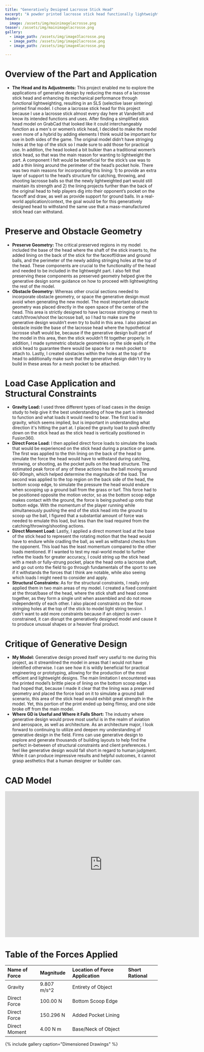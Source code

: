 ```yaml
---
title: "Generatively Designed Lacrosse Stick Head"
excerpt: "A powder printed lacrosse stick head functionally lightweighted through generative design"
header:
  image: /assets/img/mainimagelacrosse.png  
teaser: /assets/img/mainimagelacrosse.png 
gallery:
  - image_path: /assets/img/image3lacrosse.png
  - image_path: /assets/img/image2lacrosse.png
  - image_path: /assets/img/image4lacrosse.png

---
```


# Overview of the Part and Application

* **The Head and its Adjustments:** This project enabled me to explore the applications of generative design by reducing the mass of a lacrosse stick head and enhancing its mechanical performance through functional lightweighting, resulting in an SLS (selective laser sintering) printed final model. I chose a lacrosse stick head for this project because I use a lacrosse stick almost every day here at Vanderbilt and know its intended functions and uses. After finding a simplified stick head model on GrabCad that looked like it could interchangeably function as a men's or women’s stick head, I decided to make the model even more of a hybrid by adding elements I think would be important for use in both sides of the game. The original model didn’t have stringing holes at the top of the stick so I made sure to add those for practical use. In addition, the head looked a bit bulkier than a traditional women’s stick head, so that was the main reason for wanting to lightweight the part. A component I felt would be beneficial for the stick’s use was to add a thin lining around the perimeter of the head’s pocket hole. There was two main reasons for incorporating this lining: 1) to provide an extra layer of support to the head’s structure for catching, throwing, and shooting lacrosse balls so that the newly lightweighted part would still maintain its strength and 2) the lining projects further than the back of the original head to help players dig into their opponent’s pocket on the faceoff and draw, as well as provide support for ground balls. In a real-world application/context, the goal would be for this generatively designed head to withstand the same use that a mass-manufactured stick head can withstand.  

# Preserve and Obstacle Geometry

* **Preserve Geometry:** The critical preserved regions in my model included the base of the head where the shaft of the stick inserts to, the added lining on the back of the stick for the faceoff/draw and ground balls, and the perimeter of the newly adding stringing holes at the top of the head. These components are crucial to the functionality of the head and needed to be included in the lightweight part. I also felt that preserving these components as preserved geometry helped give the generative design some guidance on how to proceed with lightweighting the rest of the model.
* **Obstacle Geometry:** Whereas other crucial sections needed to incorporate obstacle geometry, or space the generative design must avoid when generating the new model. The most important obstacle geometry was placed directly in the open space of the center of the head. This area is strictly designed to have lacrosse stringing or mesh to catch/throw/shoot the lacrosse ball, so I had to make sure the generative design wouldn’t even try to build in this area. I also placed an obstacle inside the base of the lacrosse head where the hypothetical lacrosse shaft would be, because if the generative design built part of the model in this area, then the stick wouldn’t fit together properly. In addition, I made symmetric obstacle geometries on the side walls of the stick head to guarantee there would be space for a mesh pocket to attach to. Lastly, I created obstacles within the holes at the top of the head to additionally make sure that the generative design didn’t try to build in these areas for a mesh pocket to be attached. 

# Load Case Application and Structural Constraints 

* **Gravity Load:** I used three different types of load cases in the design study to help give it the best understanding of how the part is intended to function and what loads it would need to bear. The first load is gravity, which seems implied, but is important in understanding what direction it's hitting the part at. I placed the gravity load to push directly down on the stick head as the stick head is vertically positioned in Fusion360. 
* **Direct Force Load:** I then applied direct force loads to simulate the loads that would be experienced on the stick head during a practice or game. The first was applied to the thin lining on the back of the head to simulate the force the head would have to withstand during catching, throwing, or shooting, as the pocket pulls on the head structure. The estimated peak force of any of these actions has the ball moving around 60-90mph, which helped determine the magnitude of the load.
The second was applied to the top region on the back side of the head, the bottom scoop edge, to simulate the pressure the head would endure when scooping up a ground ball from the grass or turf. This force had to be positioned opposite the motion vector, so as the bottom scoop edge makes contact with the ground, the force is being pushed up onto that bottom edge. With the momentum of the player running while simultaneously pushing the end of the stick head into the ground to scoop up the ball, I figured that a substantial amount of force was needed to emulate this load, but less than the load required from the catching/throwing/shooting actions. 
* **Direct Moment Load:** Lastly, I applied a direct moment load at the base of the stick head to represent the rotating motion that the head would have to endure while cradling the ball, as well as withstand checks from the opponent. This load has the least momentum compared to the other loads mentioned. 
If I wanted to test my real-world model to further refine the loads for greater accuracy, I could string up the stick head with a mesh or fully-strung pocket, place the head onto a lacrosse shaft, and go out onto the field to go through fundamentals of the sport to see if it withstands the forces that I think are notable, while also seeing which loads I might need to consider and apply. 
* **Structural Constraints:** As for the structural constraints, I really only applied them in two main areas of my model. I created a fixed constraint at the throat/base of the head, where the stick shaft and head come together, as they form a single unit when assembled and do not move independently of each other. I also placed constraints on the four stringing holes at the top of the stick to model light string tension. I didn’t want to add more constraints because if an object is over-constrained, it can disrupt the generatively designed model and cause it to produce unusual shapes or a heavier final product. 

# Critique of Generative Design 

* **My Model:** Generative design proved itself very useful to me during this project, as it streamlined the model in areas that I would not have identified otherwise. I can see how it is wildly beneficial for practical engineering or prototyping, allowing for the production of the most efficient and lightweight designs. The main limitation I encountered was the printed model’s brittle piece of lining on the bottom scoop edge. I had hoped that, because I made it clear that the lining was a preserved geometry and placed the force load on it to simulate a ground ball scenario, this area of the stick head would exhibit great strength in the model. Yet, this portion of the print ended up being flimsy, and one side broke off from the main model. 
* **Where GD is Useful and Where it Falls Short:** The industry where generative design would prove most useful is in the realm of aviation and aerospace, as well as architecture. As an architecture major, I look forward to continuing to utilize and deepen my understanding of generative design in the field. Firms can use generative design to explore and generate thousands of building layouts to help find the perfect in-between of structural constraints and client preferences. I feel like generative design would fall short in regard to human judgment. While it can produce impressive results and helpful outcomes, it cannot grasp aesthetics that a human designer or builder can. 

# CAD Model
<iframe src="https://vanderbilt643.autodesk360.com/g/shares/SH286ddQT78850c0d8a4168e4592a124b886?
mode=embed" width="640" height="480" allowfullscreen="true" webkitallowfullscreen="true" mozallowfullscreen="true"  frameborder="0"></iframe> 

# Table of the Forces Applied

| Name of Force | Magnitude | Location of Force Application | Short Rational |
| :-- | :-- | :-- | :-- | 
| Gravity | 9.807 m/s^2 | Entirety of Object | 
| Direct Force | 100.00 N | Bottom Scoop Edge | 
| Direct Force | 150.296 N | Added Pocket Lining | 
| Direct Moment | 4.00 N m | Base/Neck of Object |

{% include gallery caption="Dimensioned Drawings" %}
